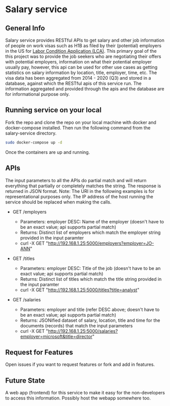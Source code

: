# Salary service

## General Info
Salary service provides RESTful APIs to get salary and other job information of people on work visas such as H1B as filed by their (potential) employers in the US for [Labor Condition Application (LCA)](https://en.wikipedia.org/wiki/Labor_Condition_Application). This primary goal of the this project was to provide the job seekers who are negotiating their offers with potential employers, information on what their potential employer usually pay, however, this api can be used for other use cases as getting statistics on salary information by location, title, employer, time, etc. The visa data has been aggregated from 2014 - 2020 (Q3) and stored in a database, against which the RESTful apis of this service run. The information aggregated and provided through the apis and the database are for informational purpose only. 

## Running service on your local
Fork the repo and clone the repo on your local machine with docker and docker-compose installed. Then run the following command from the salary-service directory. 
```sh
sudo docker-compose up -d 
```
Once the containers are up and running. 

## APIs
The input parameters to all the APIs do partial match and will return everything that partially or completely matches the string. The response is returned in JSON format.
Note: The URI in the following examples is for representational purposes only. The IP address of the host running the service should be replaced when making the calls. 

* GET /employers
  + Parameters: employer DESC: Name of the employer (doesn't have to be an exact value; api supports partial match)
  + Returns: Distinct list of employers which match the employer string provided in the input paramter
  + curl -X GET "http://192.168.1.25:5000/employers?employer=JO-ANN"

* GET /titles
  + Parameters: employer DESC: Title of the job (doesn't have to be an exact value; api supports partial match) 
  + Returns: Distinct list of titles which match the title string provided in the input paramter
  + curl -X GET "http://192.168.1.25:5000/titles?title=analyst"

* GET /salaries
  + Parameters: employer and title (refer DESC above; doesn't have to be an exact value; api supports partial match) 
  + Returns: JSONified dataset of salary, location, title and time for the documents (records) that match the input parameters
  + curl -X GET "http://192.168.1.25:5000/salaries?employer=microsoft&title=director"

## Request for Features
Open issues if you want to request features or fork and add in features. 

## Future State
A web app (frontend) for this service to make it easy for the non-developers to access this information. Possibly host the webapp somewhere too. 
